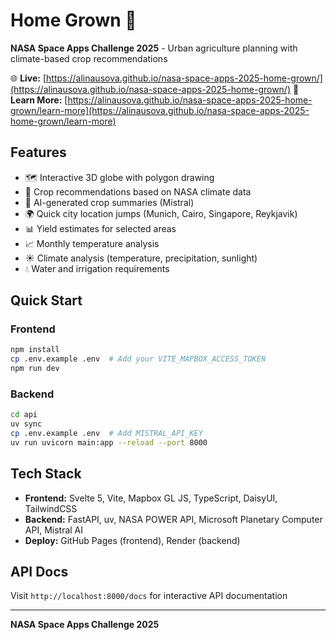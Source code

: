 # Home Grown 🌱

**NASA Space Apps Challenge 2025** - Urban agriculture planning with climate-based crop recommendations

🌐 **Live:** [https://alinausova.github.io/nasa-space-apps-2025-home-grown/](https://alinausova.github.io/nasa-space-apps-2025-home-grown/)
📖 **Learn More:** [https://alinausova.github.io/nasa-space-apps-2025-home-grown/learn-more](https://alinausova.github.io/nasa-space-apps-2025-home-grown/learn-more)

## Features

- 🗺️ Interactive 3D globe with polygon drawing
- 🌱 Crop recommendations based on NASA climate data
- 🤖 AI-generated crop summaries (Mistral)
- 🌍 Quick city location jumps (Munich, Cairo, Singapore, Reykjavik)
- 📊 Yield estimates for selected areas
- 📈 Monthly temperature analysis
- ☀️ Climate analysis (temperature, precipitation, sunlight)
- 💧 Water and irrigation requirements

## Quick Start

### Frontend

```bash
npm install
cp .env.example .env  # Add your VITE_MAPBOX_ACCESS_TOKEN
npm run dev
```

### Backend

```bash
cd api
uv sync
cp .env.example .env  # Add MISTRAL_API_KEY
uv run uvicorn main:app --reload --port 8000
```

## Tech Stack

- **Frontend:** Svelte 5, Vite, Mapbox GL JS, TypeScript, DaisyUI, TailwindCSS
- **Backend:** FastAPI, uv, NASA POWER API, Microsoft Planetary Computer API, Mistral AI
- **Deploy:** GitHub Pages (frontend), Render (backend)

## API Docs

Visit `http://localhost:8000/docs` for interactive API documentation

---

**NASA Space Apps Challenge 2025**
